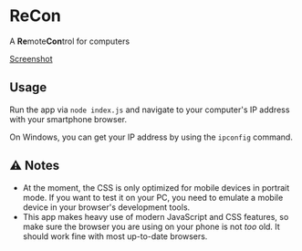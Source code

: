# ReCon

A **Re**mote**Con**trol for computers

[Screenshot](screenshot.png)

## Usage

Run the app via `node index.js` and navigate to your computer's IP address with
your smartphone browser.

On Windows, you can get your IP address by using the `ipconfig` command.

## :warning: Notes

- At the moment, the CSS is only optimized for mobile devices in portrait mode.
If you want to test it on your PC, you need to emulate a mobile device in your
browser's development tools.
- This app makes heavy use of modern JavaScript and CSS features, so make sure
the browser you are using on your phone is not *too* old. It should
work fine with most up-to-date browsers.
